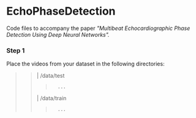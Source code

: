 # EchoPhaseDetection
Code files to accompany the paper *"Multibeat Echocardiographic Phase Detection Using Deep Neural Networks".*

### Step 1
Place the videos from your dataset in the following directories:

> >	| /data/test
> > >		...
> >	| /data/train
> > >		...

